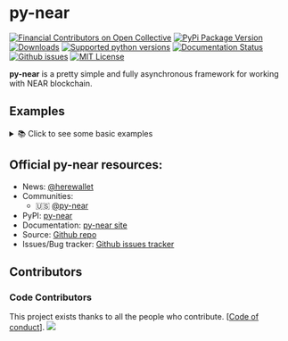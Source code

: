 # py-near

[![Financial Contributors on Open Collective](https://opencollective.com/py-near/all/badge.svg?style=flat-square)](https://opencollective.com/py-near) 
[![PyPi Package Version](https://img.shields.io/pypi/v/py-near)](https://pypi.org/project/py-near)
[![Downloads](https://img.shields.io/pypi/dm/py-near.svg?style=flat-square)](https://pypi.python.org/pypi/py-near)
[![Supported python versions](https://img.shields.io/pypi/pyversions/py-near)](https://pypi.python.org/pypi/py-near)
[![Documentation Status](https://img.shields.io/readthedocs/py-near?style=flat-square)](http://docs.py-near.dev/en/latest/?badge=latest)
[![Github issues](https://img.shields.io/github/issues/py-near/py-near.svg?style=flat-square)](https://github.com/pvolnov/py-near/issues)
[![MIT License](https://img.shields.io/pypi/l/py-near.svg?style=flat-square)](https://opensource.org/licenses/MIT)


**py-near** is a pretty simple and fully asynchronous framework for working with NEAR blockchain.

## Examples
<details>
  <summary>📚 Click to see some basic examples</summary>


**Few steps before getting started...**
- Install the latest stable version of py-near, simply running `pip install py-near`
- Create NEAR account and get your private key [wallet](https://wallet.near.org/create)

### Simple money transfer

```python
from pynear.account import Account
import asyncio
from pynear.dapps.core import NEAR

ACCOUNT_ID = "mydev.near"
PRIVATE_KEY = "ed25519:..."

async def main():
    acc = Account(ACCOUNT_ID, PRIVATE_KEY)

    await acc.startup()
    print(await acc.get_balance() / NEAR)
    print(await acc.get_balance("bob.near") / NEAR)

    tr = await acc.send_money("bob.near", NEAR * 2)
    print(tr.transaction.hash)
    print(tr.logs)

asyncio.run(main())
```

### Transfer money by phone number

```python
from pynear.account import Account
import asyncio
from pynear.dapps.core import NEAR

ACCOUNT_ID = "mydev.near"
PRIVATE_KEY = "ed25519:..."

async def main():
    acc = Account(ACCOUNT_ID, PRIVATE_KEY)

    await acc.startup()
    tr = await acc.phone.send_near_to_phone("+15626200911", NEAR // 10)
    print(tr.transaction.hash)

asyncio.run(main())
```

</details>


## Official py-near resources:
 - News: [@herewallet](https://t.me/here_wallet)
 - Communities:
   - 🇺🇸 [@py-near](https://t.me/neafiol)
 - PyPI: [py-near](https://pypi.python.org/pypi/py-near)
 - Documentation: [py-near site](https://docs.py-near.dev/en/latest/)
 - Source: [Github repo](https://github.com/pvolnov/py-near)
 - Issues/Bug tracker: [Github issues tracker](https://github.com/pvolnov/py-near/issues)

## Contributors

### Code Contributors

This project exists thanks to all the people who contribute. [[Code of conduct](CODE_OF_CONDUCT.md)].
<a href="https://github.com/py-near/py-near/graphs/contributors"><img src="https://opencollective.com/py-near/contributors.svg?width=890&button=false" /></a>
